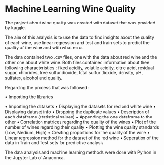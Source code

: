 # Machine Learning Wine Quality

The project about wine quality was created with dataset that was provided by kaggle.

The aim of this analysis is to use the data to find insights about the quality of each wine, use linear regression and test and train sets to predict the quality of the wine and with what error.

The data contained two .csv files, one with the data about red wine and the other one about white wine. Both files contained information about thee following characteristics : fixed acidity, volatile acidity, citric acid, residual sugar, chlorides, free sulfur dioxide, total sulfur dioxide, density, pH, sulfates, alcohol and quality.

Regarding the process that was followed :

• Importing the libraries   

• Importing the datasets
• Displaying the datasets for red and white wine
• Displaying dataset info
• Dropping the duplicate values
• Description of each dataframe (statistical values)
• Appending the one dataframe to the other
• Correlation matrices regarding the quality of the wines
• Plot of the number of wines regarding their quality
• Plotting the wine quality standards (Low, Medium, High)
• Creating proportions for the quality of the wine
• Linear regression method for the dataset of the red wine
• Seperation of the data in Train and Test sets for predictive analysis

The data analysis and machine learning methods were done with Python in the Jupyter Lab of Anaconda.
